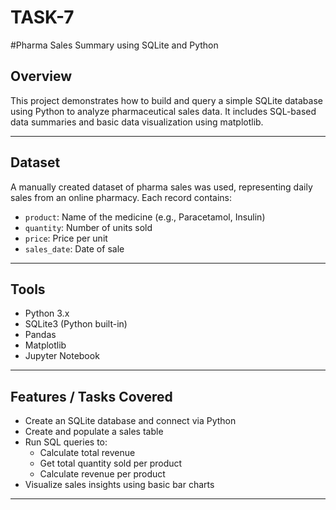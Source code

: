 # TASK-7
#Pharma Sales Summary using SQLite and Python

## Overview
This project demonstrates how to build and query a simple SQLite database using Python to analyze pharmaceutical sales data. It includes SQL-based data summaries and basic data visualization using matplotlib.

---

## Dataset
A manually created dataset of pharma sales was used, representing daily sales from an online pharmacy. Each record contains:
- `product`: Name of the medicine (e.g., Paracetamol, Insulin)
- `quantity`: Number of units sold
- `price`: Price per unit
- `sales_date`: Date of sale

---

## Tools 
- Python 3.x
- SQLite3 (Python built-in)
- Pandas
- Matplotlib
- Jupyter Notebook

---

## Features / Tasks Covered
- Create an SQLite database and connect via Python
- Create and populate a sales table
- Run SQL queries to:
  - Calculate total revenue
  - Get total quantity sold per product
  - Calculate revenue per product
- Visualize sales insights using basic bar charts

---

